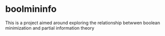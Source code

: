 # boolmininfo
This is a project aimed around exploring the relationship betwwen boolean minimization and partial information theory
